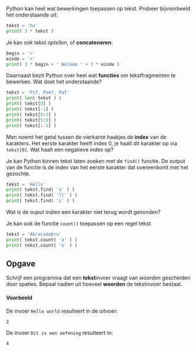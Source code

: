 Python kan heel wat bewerkingen toepassen op tekst. Probeer bijvoorbeeld het onderstaande uit:

```python
tekst = 'ha'
print( 3 * tekst )
```
Je kan ook tekst *optellen*, of **concateneren**:

```python
begin = '>'
einde = '<'
print( 3 * begin + ' Welkom ' + 3 * einde )
```

Daarnaast bezit Python over heel wat **functies** om tekstfragmenten te bewerken. Wat doet het onderstaande?

```python
tekst = 'Pif, Poef, Paf'
print( len( tekst ) )
print( tekst[0] )
print( tekst[-1] )
print( tekst[0:3] )
print( tekst[5:9] )
print( tekst[:-5] )
```

Men noemt het getal tussen de vierkante haakjes de **index** van de karakters. Het eerste karakter heeft index 0, je haalt dit karakter op via `tekst[0]`. Wat haalt een negatieve index op?

Je kan Python binnen tekst laten zoeken met de `find()` functie. De output van de functie is de index van het eerste karakter dat overeenkomt met het gezochte.

```python
tekst = 'Hallo'
print( tekst.find( 'a' ) )
print( tekst.find( 'll' ) )
print( tekst.find( 'L' ) )
```

Wat is de ouput indien een karakter niet terug wordt gevonden?

Je kan ook de functie `count()` toepassen op een regel tekst.
```python
tekst = 'Abracadabra'
print( tekst.count( 'a' ) )
print( tekst.count( 'b' ) )
```

## Opgave

Schrijf een programma dat een **tekst**invoer vraagt van woorden gescheiden door spaties. Bepaal nadien uit hoeveel **woorden** de tekstinvoer bestaat.

#### Voorbeeld
De invoer `Hello world` resulteert in de uitvoer:
```
2
```

De invoer `Dit is een oefening` resulteert in:
```
4
```